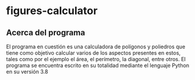# figures-calculator

## Acerca del programa
El programa en cuestión es una calculadora de polígonos y poliedros que tiene como objetivo
calcular varios de los aspectos presentes en estos, tales como por el ejemplo el área, el
perímetro, la diagonal, entre otros.
El programa se encuentra escrito en su totalidad mediante el lenguaje Python en su versión 3.8
